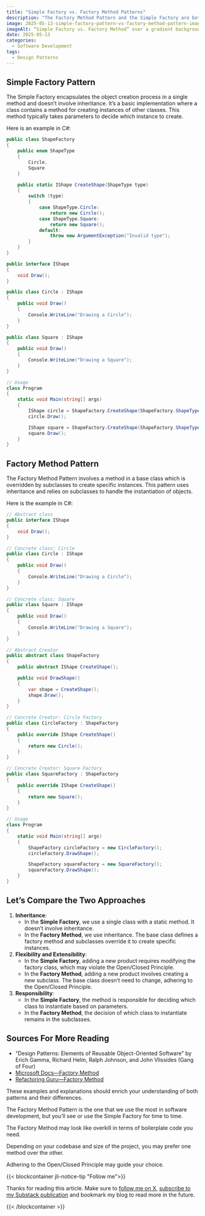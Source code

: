 ```yaml
---
title: "Simple Factory vs. Factory Method Patterns"
description: "The Factory Method Pattern and the Simple Factory are both creational design patterns used to create objects, but they do so in different ways."
image: 2025-05-13-simple-factory-pattern-vs-factory-method-pattern-image.jpg
imageAlt: “Simple Factory vs. Factory Method” over a gradient background
date: 2025-05-13
categories:
  - Software Development
tags:
  - Design Patterns
---
```


## Simple Factory Pattern

The Simple Factory encapsulates the object creation process in a single method and doesn’t involve inheritance. It’s a basic implementation where a class contains a method for creating instances of other classes. This method typically takes parameters to decide which instance to create.

Here is an example in C#:

```csharp
public class ShapeFactory
{
    public enum ShapeType
    {
        Circle,
        Square
    }

    public static IShape CreateShape(ShapeType type)
    {
        switch (type)
        {
            case ShapeType.Circle:
                return new Circle();
            case ShapeType.Square:
                return new Square();
            default:
                throw new ArgumentException("Invalid type");
        }
    }
}

public interface IShape
{
    void Draw();
}

public class Circle : IShape
{
    public void Draw()
    {
        Console.WriteLine("Drawing a Circle");
    }
}

public class Square : IShape
{
    public void Draw()
    {
        Console.WriteLine("Drawing a Square");
    }
}

// Usage
class Program
{
    static void Main(string[] args)
    {
        IShape circle = ShapeFactory.CreateShape(ShapeFactory.ShapeType.Circle);
        circle.Draw();

        IShape square = ShapeFactory.CreateShape(ShapeFactory.ShapeType.Square);
        square.Draw();
    }
}
```

## Factory Method Pattern

The Factory Method Pattern involves a method in a base class which is overridden by subclasses to create specific instances. This pattern uses inheritance and relies on subclasses to handle the instantiation of objects.

Here is the example in C#:

```csharp
// Abstract class
public interface IShape
{
    void Draw();
}

// Concrete class: Circle
public class Circle : IShape
{
    public void Draw()
    {
        Console.WriteLine("Drawing a Circle");
    }
}

// Concrete class: Square
public class Square : IShape
{
    public void Draw()
    {
        Console.WriteLine("Drawing a Square");
    }
}

// Abstract Creator
public abstract class ShapeFactory
{
    public abstract IShape CreateShape();

    public void DrawShape()
    {
        var shape = CreateShape();
        shape.Draw();
    }
}

// Concrete Creator: Circle Factory
public class CircleFactory : ShapeFactory
{
    public override IShape CreateShape()
    {
        return new Circle();
    }
}

// Concrete Creator: Square Factory
public class SquareFactory : ShapeFactory
{
    public override IShape CreateShape()
    {
        return new Square();
    }
}

// Usage
class Program
{
    static void Main(string[] args)
    {
        ShapeFactory circleFactory = new CircleFactory();
        circleFactory.DrawShape();

        ShapeFactory squareFactory = new SquareFactory();
        squareFactory.DrawShape();
    }
}

```

## Let’s Compare the Two Approaches

1. **Inheritance**:
   - In the **Simple Factory**, we use a single class with a static method. It doesn’t involve inheritance.
   - In the **Factory Method**, we use inheritance. The base class defines a factory method and subclasses override it to create specific instances.
2. **Flexibility and Extensibility**:
   - In the **Simple Factory**, adding a new product requires modifying the factory class, which may violate the Open/Closed Principle.
   - In the **Factory Method**, adding a new product involves creating a new subclass. The base class doesn’t need to change, adhering to the Open/Closed Principle.
3. **Responsibility**:
   - In the **Simple Factory**, the method is responsible for deciding which class to instantiate based on parameters.
   - In the **Factory Method**, the decision of which class to instantiate remains in the subclasses.

## Sources For More Reading

- “Design Patterns: Elements of Reusable Object-Oriented Software” by Erich Gamma, Richard Helm, Ralph Johnson, and John Vlissides (Gang of Four)
- [Microsoft Docs—Factory Method](https://learn.microsoft.com/en-us/dotnet/standard/design-patterns/factory-method)
- [Refactoring Guru—Factory Method](https://refactoring.guru/design-patterns/factory-method)

These examples and explanations should enrich your understanding of both patterns and their differences.

The Factory Method Pattern is the one that we use the most in software development, but you’ll see or use the Simple Factory for time to time.

The Factory Method may look like overkill in terms of boilerplate code you need.

Depending on your codebase and size of the project, you may prefer one method over the other.

Adhering to the Open/Closed Principle may guide your choice.

{{< blockcontainer jli-notice-tip "Follow me">}}

Thanks for reading this article. Make sure to [follow me on X](https://x.com/LitzlerJeremie), [subscribe to my Substack publication](https://iamjeremie.substack.com/) and bookmark my blog to read more in the future.

{{< /blockcontainer >}}
